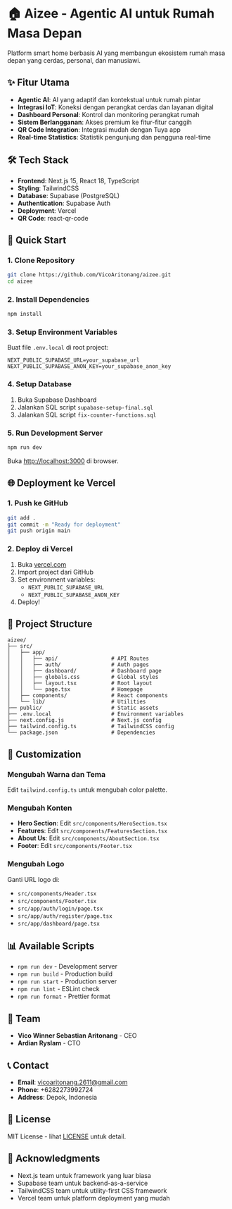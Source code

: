 # 🏠 Aizee - Agentic AI untuk Rumah Masa Depan

Platform smart home berbasis AI yang membangun ekosistem rumah masa depan yang cerdas, personal, dan manusiawi.

## ✨ Fitur Utama

- **Agentic AI**: AI yang adaptif dan kontekstual untuk rumah pintar
- **Integrasi IoT**: Koneksi dengan perangkat cerdas dan layanan digital
- **Dashboard Personal**: Kontrol dan monitoring perangkat rumah
- **Sistem Berlangganan**: Akses premium ke fitur-fitur canggih
- **QR Code Integration**: Integrasi mudah dengan Tuya app
- **Real-time Statistics**: Statistik pengunjung dan pengguna real-time

## 🛠️ Tech Stack

- **Frontend**: Next.js 15, React 18, TypeScript
- **Styling**: TailwindCSS
- **Database**: Supabase (PostgreSQL)
- **Authentication**: Supabase Auth
- **Deployment**: Vercel
- **QR Code**: react-qr-code

## 🚀 Quick Start

### 1. Clone Repository
```bash
git clone https://github.com/VicoAritonang/aizee.git
cd aizee
```

### 2. Install Dependencies
```bash
npm install
```

### 3. Setup Environment Variables
Buat file `.env.local` di root project:
```env
NEXT_PUBLIC_SUPABASE_URL=your_supabase_url
NEXT_PUBLIC_SUPABASE_ANON_KEY=your_supabase_anon_key
```

### 4. Setup Database
1. Buka Supabase Dashboard
2. Jalankan SQL script `supabase-setup-final.sql`
3. Jalankan SQL script `fix-counter-functions.sql`

### 5. Run Development Server
```bash
npm run dev
```

Buka [http://localhost:3000](http://localhost:3000) di browser.

## 🌐 Deployment ke Vercel

### 1. Push ke GitHub
```bash
git add .
git commit -m "Ready for deployment"
git push origin main
```

### 2. Deploy di Vercel
1. Buka [vercel.com](https://vercel.com)
2. Import project dari GitHub
3. Set environment variables:
   - `NEXT_PUBLIC_SUPABASE_URL`
   - `NEXT_PUBLIC_SUPABASE_ANON_KEY`
4. Deploy!

## 📁 Project Structure

```
aizee/
├── src/
│   ├── app/
│   │   ├── api/                 # API Routes
│   │   ├── auth/                # Auth pages
│   │   ├── dashboard/           # Dashboard page
│   │   ├── globals.css          # Global styles
│   │   ├── layout.tsx           # Root layout
│   │   └── page.tsx             # Homepage
│   ├── components/              # React components
│   └── lib/                     # Utilities
├── public/                      # Static assets
├── .env.local                   # Environment variables
├── next.config.js               # Next.js config
├── tailwind.config.ts           # TailwindCSS config
└── package.json                 # Dependencies
```

## 🎨 Customization

### Mengubah Warna dan Tema
Edit `tailwind.config.ts` untuk mengubah color palette.

### Mengubah Konten
- **Hero Section**: Edit `src/components/HeroSection.tsx`
- **Features**: Edit `src/components/FeaturesSection.tsx`
- **About Us**: Edit `src/components/AboutSection.tsx`
- **Footer**: Edit `src/components/Footer.tsx`

### Mengubah Logo
Ganti URL logo di:
- `src/components/Header.tsx`
- `src/components/Footer.tsx`
- `src/app/auth/login/page.tsx`
- `src/app/auth/register/page.tsx`
- `src/app/dashboard/page.tsx`

## 📊 Available Scripts

- `npm run dev` - Development server
- `npm run build` - Production build
- `npm run start` - Production server
- `npm run lint` - ESLint check
- `npm run format` - Prettier format

## 👥 Team

- **Vico Winner Sebastian Aritonang** - CEO
- **Ardian Ryslam** - CTO

## 📞 Contact

- **Email**: vicoaritonang.2611@gmail.com
- **Phone**: +6282273992724
- **Address**: Depok, Indonesia

## 📄 License

MIT License - lihat [LICENSE](LICENSE) untuk detail.

## 🙏 Acknowledgments

- Next.js team untuk framework yang luar biasa
- Supabase team untuk backend-as-a-service
- TailwindCSS team untuk utility-first CSS framework
- Vercel team untuk platform deployment yang mudah

